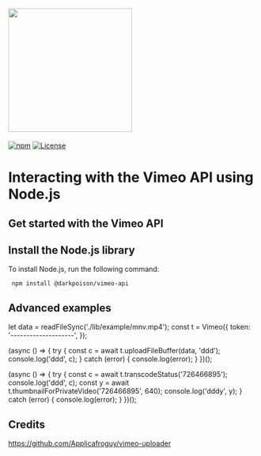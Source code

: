# <img src="https://user-images.githubusercontent.com/33762/33720344-abc20bb8-db31-11e7-8362-59a4985aeff0.png" width="250" />

[![npm](https://img.shields.io/npm/v/vimeo.svg?style=flat-square)](https://www.npmjs.com/package/vimeo)
[![License](https://img.shields.io/github/license/vimeo/vimeo.js.svg)](https://www.npmjs.com/package/vimeo)

# Interacting with the Vimeo API using Node.js

## Get started with the Vimeo API

## Install the Node.js library

To install Node.js, run the following command:

     npm install @darkpoison/vimeo-api

## Advanced examples

let data = readFileSync('./lib/example/mnv.mp4');
const t = Vimeo({
token: '--------------------',
});

(async () => {
try {
const c = await t.uploadFileBuffer(data, 'ddd');
console.log('ddd', c);
} catch (error) {
console.log(error);
}
})();

(async () => {
try {
const c = await t.transcodeStatus('726466895');
console.log('ddd', c);
const y = await t.thumbnailForPrivateVideo('726466895', 640);
console.log('dddy', y);
} catch (error) {
console.log(error);
}
})();

## Credits
  https://github.com/Applicafroguy/vimeo-uploader
